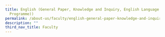 ```yaml
---
title: English (General Paper, Knowledge and Inquiry, English Language Elective
  Programme))
permalink: /about-us/faculty/english-general-paper-knowledge-and-inquiry-english-language-elective-programme/
description: ""
third_nav_title: Faculty
---
```


